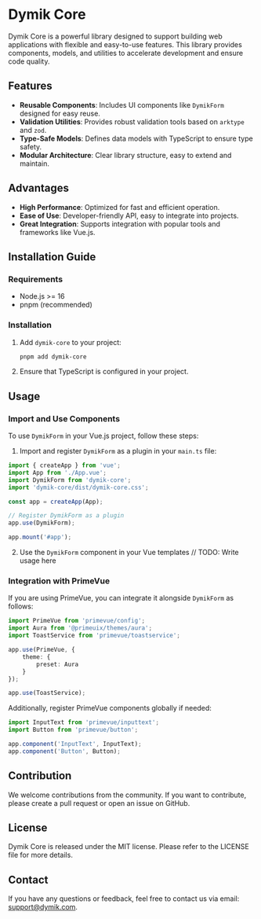 # Dymik Core

Dymik Core is a powerful library designed to support building web applications with flexible and easy-to-use features. This library provides components, models, and utilities to accelerate development and ensure code quality.

## Features
- **Reusable Components**: Includes UI components like `DymikForm` designed for easy reuse.
- **Validation Utilities**: Provides robust validation tools based on `arktype` and `zod`.
- **Type-Safe Models**: Defines data models with TypeScript to ensure type safety.
- **Modular Architecture**: Clear library structure, easy to extend and maintain.

## Advantages
- **High Performance**: Optimized for fast and efficient operation.
- **Ease of Use**: Developer-friendly API, easy to integrate into projects.
- **Great Integration**: Supports integration with popular tools and frameworks like Vue.js.

## Installation Guide

### Requirements
- Node.js >= 16
- pnpm (recommended)

### Installation
1. Add `dymik-core` to your project:
   ```bash
   pnpm add dymik-core
   ```

2. Ensure that TypeScript is configured in your project.

## Usage

### Import and Use Components
To use `DymikForm` in your Vue.js project, follow these steps:

1. Import and register `DymikForm` as a plugin in your `main.ts` file:

```typescript
import { createApp } from 'vue';
import App from './App.vue';
import DymikForm from 'dymik-core';
import 'dymik-core/dist/dymik-core.css';

const app = createApp(App);

// Register DymikForm as a plugin
app.use(DymikForm);

app.mount('#app');
```

2. Use the `DymikForm` component in your Vue templates
// TODO: Write usage here
### Integration with PrimeVue
If you are using PrimeVue, you can integrate it alongside `DymikForm` as follows:

```typescript
import PrimeVue from 'primevue/config';
import Aura from '@primeuix/themes/aura';
import ToastService from 'primevue/toastservice';

app.use(PrimeVue, {
    theme: {
        preset: Aura
    }
});

app.use(ToastService);
```

Additionally, register PrimeVue components globally if needed:

```typescript
import InputText from 'primevue/inputtext';
import Button from 'primevue/button';

app.component('InputText', InputText);
app.component('Button', Button);
```

## Contribution
We welcome contributions from the community. If you want to contribute, please create a pull request or open an issue on GitHub.

## License
Dymik Core is released under the MIT license. Please refer to the LICENSE file for more details.

## Contact
If you have any questions or feedback, feel free to contact us via email: support@dymik.com.